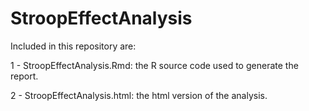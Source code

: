 # StroopEffectAnalysis


Included in this repository are: 

1 - StroopEffectAnalysis.Rmd:  the R source code used to generate the report.

2 - StroopEffectAnalysis.html:  the html version of the analysis.
